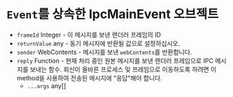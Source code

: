 # `Event`를 상속한 IpcMainEvent 오브젝트

* `frameId` Integer - 이 메시지를 보낸 렌더러 프레임의 ID
* `returnValue` any - 동기 메시지에 반환될 값으로 설정하십시오.
* `sender` WebContents - 메시지를 보낸 `webContents`를 반환합니다.
* `reply` Function - 현재 처리 중인 원본 메시지를 보낸 렌더러 프레임으로 IPC 메시지를 보내는 함수.  회신이 올바른 프로세스 및 프레임으로 이동하도록 하려면 이 method을 사용하여 전송된 메시지에 "응답"해야 합니다.
  * `...args` any[]

